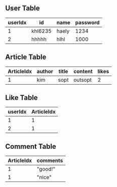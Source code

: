 ## User Table
| userIdx | id | name | password |
| ------- | -- | ---- | -------- |
| 1 | khl6235 | haely | 1234 |
| 2 | hhhhh | hlhl | 1000 |


## Article Table
| ArticleIdx | author | title | content | likes |
| ---------- | ------ | ----- | ------- | ----- |
| 1 | kim | sopt | outsopt | 2 |


## Like Table
| userIdx | ArticleIdx |
| ------- | ---------- |
| 1 | 1 |
| 2 | 1 |

## Comment Table
| ArticleIdx | comments |
| ---------- | -------- |
| 1 | "good!" |
| 1 | "nice" |
